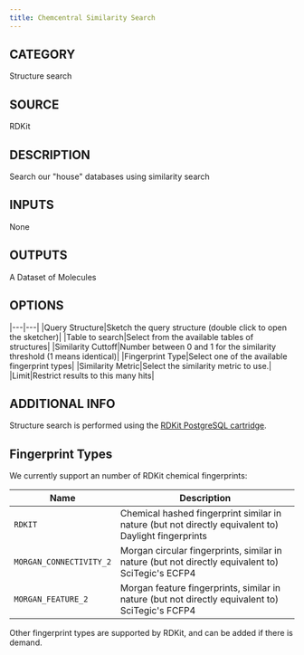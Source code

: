 ```yaml
---
title: Chemcentral Similarity Search
---
```


## CATEGORY
Structure search

## SOURCE
RDKit

## DESCRIPTION
Search our "house" databases using similarity search

## INPUTS
None

## OUTPUTS
A Dataset of Molecules

## OPTIONS

|---|---|
|Query Structure|Sketch the query structure (double click to open the sketcher)|
|Table to search|Select from the available tables of structures|
|Similarity Cuttoff|Number between 0 and 1 for the similarity threshold (1 means identical)|
|Fingerprint Type|Select one of the available fingerprint types|
|Similarity Metric|Select the similarity metric to use.|
|Limit|Restrict results to this many hits|


## ADDITIONAL INFO
Structure search is performed using the [RDKit PostgreSQL cartridge](http://rdkit.org/docs/Cartridge.html).

## Fingerprint Types

We currently support an number of  RDKit chemical fingerprints:

|Name|Description|
|---|---|
|`RDKIT`|Chemical hashed fingerprint similar in nature (but not directly equivalent to) Daylight fingerprints|
|`MORGAN_CONNECTIVITY_2`|Morgan circular fingerprints, similar in nature (but not directly equivalent to) SciTegic's ECFP4|
|`MORGAN_FEATURE_2`|Morgan feature fingerprints, similar in nature (but not directly equivalent to) SciTegic's FCFP4|

Other fingerprint types are supported by RDKit, and can be added if there is demand.
